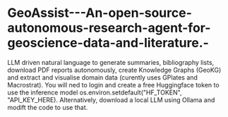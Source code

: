 # GeoAssist---An-open-source-autonomous-research-agent-for-geoscience-data-and-literature.-
LLM driven natural language to generate summaries, bibliography lists, download PDF reports autonomously, create Knowledge Graphs (GeoKG) and extract and visualise domain data (curently uses GPlates and Macrostrat).
You will ned to login and create a free Huggingface token to use the inference model os.environ.setdefault("HF_TOKEN", "API_KEY_HERE). Alternatively, download a local LLM using Ollama and modift the code to use that.
